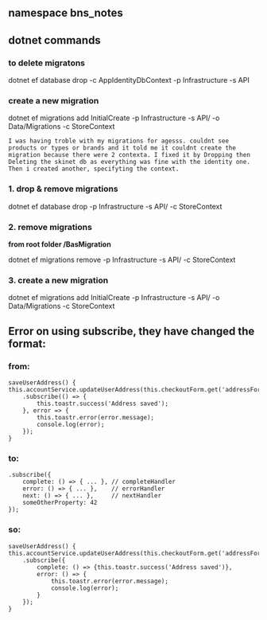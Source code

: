 ## namespace bns_notes
## dotnet commands
### to delete migratons
 dotnet ef database drop -c AppIdentityDbContext -p Infrastructure -s API
### create a new migration

dotnet ef migrations add InitialCreate -p Infrastructure -s API/ -o Data/Migrations -c StoreContext

    I was having troble with my migrations for agesss. couldnt see products or types or brands and it told me it couldnt create the migration because there were 2 contexta. I fixed it by Dropping then Deleting the skinet db as everything was fine with the identity one. Then i created another, specifyting the context.
### 1. drop & remove migrations 
dotnet ef database drop -p Infrastructure -s API/ -c StoreContext

### 2. remove migrations
**from root folder /BasMigration**

dotnet ef migrations remove -p Infrastructure -s API/ -c StoreContext

### 3. create a new migration
dotnet ef migrations add InitialCreate -p Infrastructure -s API/ -o Data/Migrations -c StoreContext


## Error on using subscribe, they have changed the format:
### from:
    saveUserAddress() {
    this.accountService.updateUserAddress(this.checkoutForm.get('addressForm').value)
        .subscribe(() => {
            this.toastr.success('Address saved');
        }, error => {
            this.toastr.error(error.message);
            console.log(error);
        });
    }

### to:
    .subscribe({
        complete: () => { ... }, // completeHandler
        error: () => { ... },    // errorHandler 
        next: () => { ... },     // nextHandler
        someOtherProperty: 42
    });
### so: 
    saveUserAddress() {
    this.accountService.updateUserAddress(this.checkoutForm.get('addressForm').value)
        .subscribe({
            complete: () => {this.toastr.success('Address saved')},
            error: () => {
                this.toastr.error(error.message);
                console.log(error);
            }
        });
    }